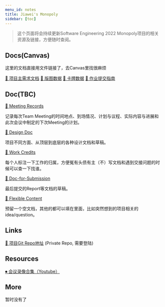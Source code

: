 ```yaml
---
menu_id: notes
title: Jiawei's Monopoly
sidebar: [toc]
---
```


> 这个页面将会持续更新Software Engineering 2022 Monopoly项目的相关资源及链接，方便随时查阅。

## Docs(Canvas)

这里的文档直接用文件链接了，去Canvas里找很麻烦

<a class="ref-link" href="monopoly/SWECoursework2022.pdf">📄 项目主需求文档</a>
<a class="ref-link" href="monopoly/PropertyTycoonBoardData.xlsx">📄 版图数据</a>
<a class="ref-link" href="monopoly/PropertyTycoonCardData.xlsx">📄 卡牌数据</a>
<a class="ref-link" href="monopoly/Submission Guidance.pdf">📄 作业提交指南</a>

## Doc(TBC)

<a class="ref-link" href="https://docs.google.com/document/d/16sf7ZYPTg9GsX_gAHtHB2rgFxSOsiesg6O6KHV7DgkQ/edit?usp=sharing">📝 Meeting Records</a>
<p class="smaller">记录每次Team Meeting的时间地点、到场情况、计划与议程、实际内容与进展和此次会议中制定的下次Meeting的计划。</p>

<a class="ref-link" href="https://docs.google.com/document/d/1RofjUWFGENCXsFlfs_At5xhB2NCgq6F37QPauNr7ikQ/edit?usp=sharing">📝 Design Doc</a>
<p class="smaller">项目不同方面、从顶层到底层的各种设计文档和草稿。</p>

<a class="ref-link" href="https://docs.google.com/document/d/1oYwv2Rh4XdWbTT7QPDqc1I3XfCwUf0YamzLAM1QaOsY/edit?usp=sharing">📝 Work Credits</a>
<p class="smaller">每个人标注一下工作的归属，方便冤有头债有主（不）写文档和遇到交接问题的时候可以查一下找谁。</p>

<a class="ref-link" href="https://docs.google.com/document/d/1wT08w1TJAe8TY0Y-qUT3FoZODJvogf-65que9SPJGfc/edit?usp=sharing">📝 Doc-for-Submission</a>
<p class="smaller">最后提交的Report等文档的草稿。</p>

<a class="ref-link" href="https://docs.google.com/document/d/1aQwnVp3vn6byJOVWspK9jg9J7yQL4TNmaF5bdmBmn1c/edit?usp=sharing">📝 Flexible Content</a>
<p class="smaller">预留一个空文档，其他的都可以填在里面，比如突然想到的项目相关的idea/question。</p>

## Links

<a class="ref-link" href="https://github.com/Fianlhuman/Reimagined-Monopoly">🔗 项目Git Repo地址</a> (Private Repo, 需要登陆)

## Resources

<a class="ref-link" href="https://www.youtube.com/playlist?list=PLlm-BWcLoSty2bsBQhsScKK2uB11e9ymI">⏺ 会议录像合集（Youtube）</a> 

## More

暂时没有了